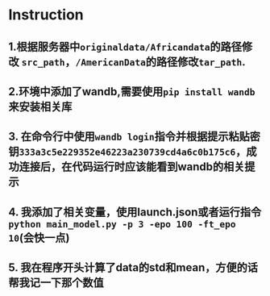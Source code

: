 # Instruction
## 1.根据服务器中```originaldata/Africandata```的路径修改 ```src_path```，```/AmericanData```的路径修改```tar_path```. 
## 2.环境中添加了wandb,需要使用`pip install wandb`来安装相关库
## 3. 在命令行中使用`wandb login`指令并根据提示粘贴密钥`333a3c5e229352e46223a230739cd4a6c0b175c6`，成功连接后，在代码运行时应该能看到wandb的相关提示
## 4. 我添加了相关变量，使用launch.json或者运行指令`python main_model.py -p 3 -epo 100 -ft_epo 10`(会快一点)
## 5. 我在程序开头计算了data的std和mean，方便的话帮我记一下那个数值

